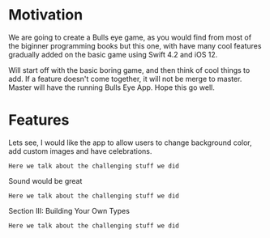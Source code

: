 Motivation
===

We are going to create a Bulls eye game, as you would find from most of the biginner programming books but this one, with have many cool features gradually added on the basic game using Swift 4.2 and iOS 12.   

Will start off with the basic boring game, and then think of cool things to add. If a feature doesn't come together, it will not be merge to master. Master will have the running Bulls Eye App. Hope this go well.


Features
===
Lets see, I would like the app to allow users to change background color, add custom images and have celebrations. 

    Here we talk about the challenging stuff we did  

Sound would be great

    Here we talk about the challenging stuff we did 

Section III: Building Your Own Types 
    
    Here we talk about the challenging stuff we did 
    
